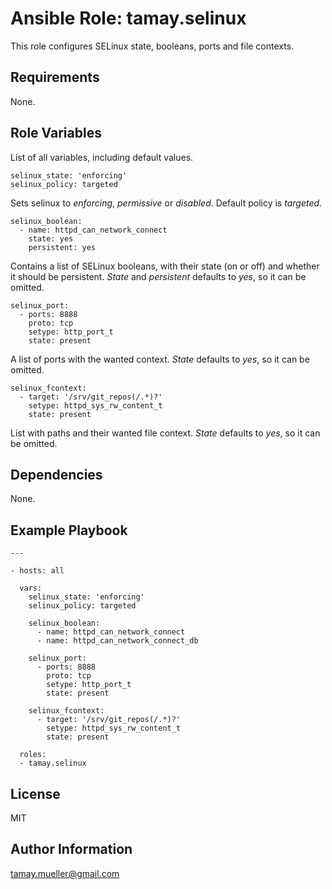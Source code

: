 Ansible Role: tamay.selinux
=========

This role configures SELinux state, booleans, ports and file contexts. 

Requirements
------------

None.

Role Variables
--------------

List of all variables, including default values.

    selinux_state: 'enforcing'
    selinux_policy: targeted

Sets selinux to *enforcing*, *permissive* or *disabled*. Default policy is *targeted*.    
    
    selinux_boolean:
      - name: httpd_can_network_connect
        state: yes
        persistent: yes

Contains a list of SELinux booleans, with their state (on or off) and whether it should be persistent. *State* and *persistent* defaults to *yes*, so it can be omitted.
    
    selinux_port:
      - ports: 8888
        proto: tcp
        setype: http_port_t
        state: present

A list of ports with the wanted context. *State* defaults to *yes*, so it can be omitted.
    
    selinux_fcontext:
      - target: '/srv/git_repos(/.*)?'
        setype: httpd_sys_rw_content_t
        state: present

List with paths and their wanted file context. *State* defaults to *yes*, so it can be omitted.

Dependencies
------------

None.

Example Playbook
----------------

    ---
    
    - hosts: all
    
      vars:
        selinux_state: 'enforcing'
        selinux_policy: targeted
    
        selinux_boolean:
          - name: httpd_can_network_connect
          - name: httpd_can_network_connect_db
    
        selinux_port:
          - ports: 8888
            proto: tcp
            setype: http_port_t
            state: present
    
        selinux_fcontext:
          - target: '/srv/git_repos(/.*)?'
            setype: httpd_sys_rw_content_t
            state: present
    
      roles:
      - tamay.selinux

License
-------

MIT

Author Information
------------------

tamay.mueller@gmail.com
